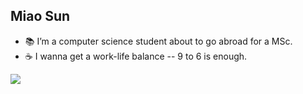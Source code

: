 ## Miao Sun
- :books: I’m a computer science student about to go abroad for a MSc.
- :coffee: I wanna get a work-life balance -- 9 to 6 is enough.

<img src="https://imgur.com/rilHVxA.png"/>
